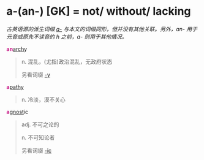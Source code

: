 # a-(an-) [GK] = not/ without/ lacking

*古英语源的派生词缀 [a-](a-.1.md) 与本文的词缀同形，但并没有其他关联。另外，an- 用于元音或原先不读音的 h 之前，a- 则用于其他情况。*

<b style="color: #C71585;">an</b>[arch](_arch_.md)y
> n. 混乱，(尤指)政治混乱，无政府状态
>
> 另看词缀 [-y](-y.2.md)

<b style="color: #C71585;">a</b>[pathy](_pat_.2.md)
> n. 冷淡，漠不关心

<b style="color: #C71585;">a</b>[gnost](_gn_.md)ic
> adj. 不可之论的
>
> n. 不可知论者
>
> 另看词缀 [-ic](-ic.md)